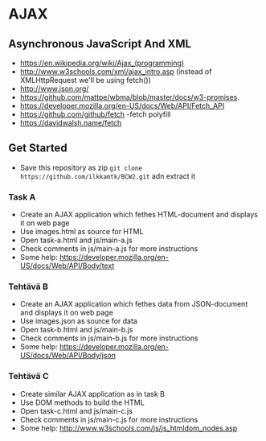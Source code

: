 # AJAX

## Asynchronous JavaScript And XML
  * https://en.wikipedia.org/wiki/Ajax_(programming)
  * http://www.w3schools.com/xml/ajax_intro.asp (instead of XMLHttpRequest we'll be using fetch())
  * http://www.json.org/
  * https://github.com/mattpe/wbma/blob/master/docs/w3-promises.
  * https://developer.mozilla.org/en-US/docs/Web/API/Fetch_API
  * https://github.com/github/fetch  -fetch polyfill
  * https://davidwalsh.name/fetch
  
## Get Started
  * Save this repository as zip  `git clone https://github.com/ilkkamtk/BCW2.git` adn extract it

### Task A
  * Create an AJAX application which fethes HTML-document and displays it on web page
  * Use images.html as source for HTML
  * Open task-a.html and js/main-a.js
  * Check comments in js/main-a.js for more instructions
  * Some help: https://developer.mozilla.org/en-US/docs/Web/API/Body/text

### Tehtävä B 
  * Create an AJAX application which fethes data from JSON-document and displays it on web page
  * Use images.json as source for data
  * Open task-b.html and js/main-b.js
  * Check comments in js/main-b.js for more instructions
  * Some help: https://developer.mozilla.org/en-US/docs/Web/API/Body/json

### Tehtävä C 
  * Create similar AJAX application as in task B
  * Use DOM methods to build the HTML
  * Open task-c.html and js/main-c.js
  * Check comments in js/main-c.js for more instructions
  * Some help: http://www.w3schools.com/js/js_htmldom_nodes.asp

